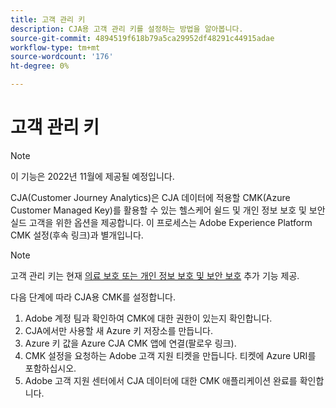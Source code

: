 ```yaml
---
title: 고객 관리 키
description: CJA용 고객 관리 키를 설정하는 방법을 알아봅니다.
source-git-commit: 4894519f618b79a5ca29952df48291c44915adae
workflow-type: tm+mt
source-wordcount: '176'
ht-degree: 0%

---
```


# 고객 관리 키

>[!NOTE]
>
>이 기능은 2022년 11월에 제공될 예정입니다.

CJA(Customer Journey Analytics)은 CJA 데이터에 적용할 CMK(Azure Customer Managed Key)를 활용할 수 있는 헬스케어 쉴드 및 개인 정보 보호 및 보안 실드 고객을 위한 옵션을 제공합니다.  이 프로세스는 Adobe Experience Platform CMK 설정(후속 링크)과 별개입니다.

>[!NOTE]
>
>고객 관리 키는 현재 [의료 보호 또는 개인 정보 보호 및 보안 보호](https://experienceleague.adobe.com/docs/blueprints-learn/architecture/vertical-blueprints/healthcare-vertical.html%3Flang%3Den) 추가 기능 제공.

다음 단계에 따라 CJA용 CMK를 설정합니다.

1. Adobe 계정 팀과 확인하여 CMK에 대한 권한이 있는지 확인합니다.
1. CJA에서만 사용할 새 Azure 키 저장소를 만듭니다.
1. Azure 키 값을 Azure CJA CMK 앱에 연결(팔로우 링크).
1. CMK 설정을 요청하는 Adobe 고객 지원 티켓을 만듭니다. 티켓에 Azure URI를 포함하십시오.
1. Adobe 고객 지원 센터에서 CJA 데이터에 대한 CMK 애플리케이션 완료를 확인합니다.
